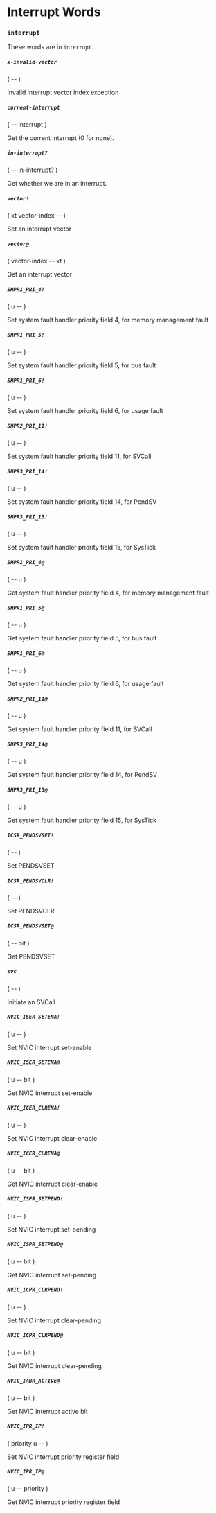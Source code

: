 # Interrupt Words

### `interrupt`

These words are in `interrupt`.

##### `x-invalid-vector`
( -- )

Invalid interrupt vector index exception

##### `current-interrupt`
( -- interrupt )

Get the current interrupt (0 for none).

##### `in-interrupt?`
( -- in-interrupt? )

Get whether we are in an interrupt.

##### `vector!`
( xt vector-index -- )

Set an interrupt vector

##### `vector@`
( vector-index -- xt )

Get an interrupt vector

##### `SHPR1_PRI_4!`
( u -- )

Set system fault handler priority field 4, for memory management fault

##### `SHPR1_PRI_5!`
( u -- )

Set system fault handler priority field 5, for bus fault

##### `SHPR1_PRI_6!`
( u -- )

Set system fault handler priority field 6, for usage fault

##### `SHPR2_PRI_11!`
( u -- )

Set system fault handler priority field 11, for SVCall

##### `SHPR3_PRI_14!`
( u -- )

Set system fault handler priority field 14, for PendSV

##### `SHPR3_PRI_15!`
( u -- )

Set system fault handler priority field 15, for SysTick

##### `SHPR1_PRI_4@`
( -- u )

Get system fault handler priority field 4, for memory management fault

##### `SHPR1_PRI_5@`
( -- u )

Get system fault handler priority field 5, for bus fault

##### `SHPR1_PRI_6@`
( -- u )

Get system fault handler priority field 6, for usage fault

##### `SHPR2_PRI_11@`
( -- u )

Get system fault handler priority field 11, for SVCall

##### `SHPR3_PRI_14@`
( -- u )

Get system fault handler priority field 14, for PendSV

##### `SHPR3_PRI_15@`
( -- u )

Get system fault handler priority field 15, for SysTick

##### `ICSR_PENDSVSET!`
( -- )

Set PENDSVSET

##### `ICSR_PENDSVCLR!`
( -- )

Set PENDSVCLR

##### `ICSR_PENDSVSET@`
( -- bit )

Get PENDSVSET

##### `svc`
( -- )

Initiate an SVCall

##### `NVIC_ISER_SETENA!`
( u -- )

Set NVIC interrupt set-enable

##### `NVIC_ISER_SETENA@`
( u -- bit )

Get NVIC interrupt set-enable

##### `NVIC_ICER_CLRENA!`
( u -- )

Set NVIC interrupt clear-enable

##### `NVIC_ICER_CLRENA@`
( u -- bit )

Get NVIC interrupt clear-enable

##### `NVIC_ISPR_SETPEND!`
( u -- )

Set NVIC interrupt set-pending

##### `NVIC_ISPR_SETPEND@`
( u -- bit )

Get NVIC interrupt set-pending

##### `NVIC_ICPR_CLRPEND!`
( u -- )

Set NVIC interrupt clear-pending

##### `NVIC_ICPR_CLRPEND@`
( u -- bit )

Get NVIC interrupt clear-pending

##### `NVIC_IABR_ACTIVE@`
( u -- bit )

Get NVIC interrupt active bit

##### `NVIC_IPR_IP!`
( priority u -- )

Set NVIC interrupt priority register field

##### `NVIC_IPR_IP@`
( u -- priority )

Get NVIC interrupt priority register field
